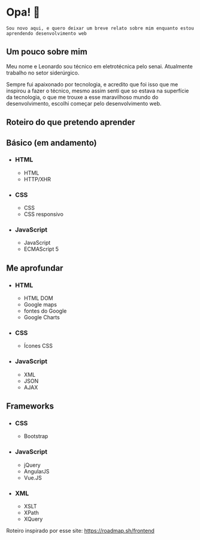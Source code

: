  # Opa! 👋

    Sou novo aqui, e quero deixar um breve relato sobre mim enquanto estou aprendendo desenvolvimento web

## Um pouco sobre mim

Meu nome e Leonardo sou técnico em eletrotécnica pelo senai. Atualmente trabalho no setor siderúrgico.

Sempre fui apaixonado por tecnologia, e acredito que foi isso que me inspirou a fazer o técnico, mesmo assim senti que so estava na superfície da tecnologia, o que me trouxe a esse maravilhoso mundo do desenvolvimento, escolhi começar pelo desenvolvimento web.

## Roteiro do que pretendo aprender

 ## **Básico** (em andamento)

- ### HTML
  - HTML
  - HTTP/XHR

- ### CSS
  - CSS
  - CSS responsivo

- ### JavaScript
  - JavaScript
  - ECMAScript 5

 ## **Me aprofundar**

- ### HTML
  - HTML DOM
  - Google maps
  - fontes do Google
  - Google Charts

- ### CSS
  - Ícones CSS

- ### JavaScript
  - XML
  - JSON
  - AJAX

 ## **Frameworks**

- ### CSS
  - Bootstrap

- ### JavaScript
  - jQuery
  - AngularJS
  - Vue.JS

- ### XML
  - XSLT
  - XPath
  - XQuery

Roteiro inspirado por esse site: <https://roadmap.sh/frontend>

<!--
**LeonardoConstantino/LeonardoConstantino** is a ✨ _special_ ✨ repository because its `README.md` (this file) appears on your GitHub profile.

Here are some ideas to get you started:

- 🔭 I’m currently working on ...
- 🌱 I’m currently learning ...
- 👯 I’m looking to collaborate on ...
- 🤔 I’m looking for help with ...
- 💬 Ask me about ...
- 📫 How to reach me: ...
- 😄 Pronouns: ...
- ⚡ Fun fact: ...
-->
